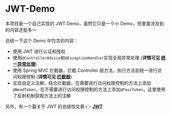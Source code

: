 # JWT-Demo

本项目是一个自己实现的 JWT Demo，虽然它只是一个小 Demo，但里面涉及到的内容还挺多～

总结一下这个 Demo 中包含的内容：

- 使用 JWT 进行认证和授权
- 使用`@ControllerAdvice`和`@ExceptionHandler`实现全局异常处理 (**详情可见 [统一异常处理](https://lfool.github.io/LFool-Notes/spring/Spring-MVC.html#统一异常处理)**)
- 使用 Spring MVC 拦截器，拦截 Controller 层方法，执行方法前统一进行访问权限控制 (**详情可见 [拦截器](https://lfool.github.io/LFool-Notes/spring/Spring-MVC.html#font-color1fa774拦截器font)**)
- 实现自定义注解，结合拦截器，在需要进行访问权限控制的方法上添加`@NeedToken`，在不需要进行访问权限控制的方法上添加`@PassToken`，这里使用了反射机制获取方法上的注解



另外，有一个篇关于 JWT 的总结性文章 👉 **[JWT](https://lfool.github.io/LFool-Notes/spring/JWT.html)**
